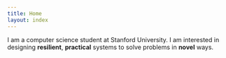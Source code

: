 ```yaml
---
title: Home
layout: index
---
```

I am a computer science student at Stanford University. I am interested in  
designing **resilient**, **practical** systems to solve problems in **novel**
ways.
